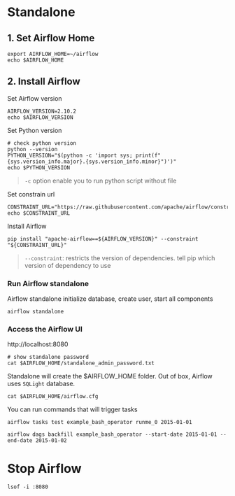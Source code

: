 # Standalone
## 1. Set Airflow Home
```shell
export AIRFLOW_HOME=~/airflow
echo $AIRFLOW_HOME
```

## 2. Install Airflow
Set Airflow version
```shell
AIRFLOW_VERSION=2.10.2
echo $AIRFLOW_VERSION
```

Set Python version
```shell
# check python version
python --version
PYTHON_VERSION="$(python -c 'import sys; print(f"{sys.version_info.major}.{sys.version_info.minor}")')"
echo $PYTHON_VERSION
```
> `-c` option enable you to run python script without file

Set constrain url
```shell
CONSTRAINT_URL="https://raw.githubusercontent.com/apache/airflow/constraints-${AIRFLOW_VERSION}/constraints-${PYTHON_VERSION}.txt"
echo $CONSTRAINT_URL
```
Install Airflow
```shell
pip install "apache-airflow==${AIRFLOW_VERSION}" --constraint "${CONSTRAINT_URL}"
```
> `--constraint`: restricts the version of dependencies. tell pip which version of dependency to use

### Run Airflow standalone
Airflow standalone initialize database, create user, start all components
```shell
airflow standalone
```
### Access the Airflow UI
http://localhost:8080

```shell
# show standalone password
cat $AIRFLOW_HOME/standalone_admin_password.txt
```

Standalone will create the $AIRFLOW_HOME folder. Out of box, Airflow uses `SQLight` database. 
```shell
cat $AIRFLOW_HOME/airflow.cfg
```
You can run commands that will trigger tasks
```shell
airflow tasks test example_bash_operator runme_0 2015-01-01
```
```shell
airflow dags backfill example_bash_operator --start-date 2015-01-01 --end-date 2015-01-02
```

# Stop Airflow
```shell
lsof -i :8080
```